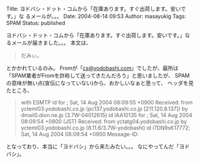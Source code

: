 Title: ヨドバシ・ドット・コムから「在庫あります。すぐ出荷します。安いです。」な るメールが。。。
Date: 2004-08-14 09:53
Author: masayukig
Tags: SPAM
Status: published

ヨドバシ・ドット・コムから「在庫あります。すぐ出荷します。安いです。」なるメールが届きました。。。
本文は、

> だみぃ。

とかかれているのみ。
Fromが「cs@yodobashi.com」でしたが、最所は
「SPAM業者がFromを詐称して送ってきたんだろう」と思いましたが、
SPAMの意味が無い点(宣伝になっていない)から、おかしいなぁと思って、
ヘッダを見たところ、

> with ESMTP id
> for ; Sat, 14 Aug 2004 08:09:55 +0900
> Received: from ycteml03.yodobashi.co.jp (pc137.yodobashi.co.jp
> \[211.120.8.137\])
> by dmail0.dion.ne.jp (3.7W-04012615) id IAA10135
> for ; Sat, 14 Aug 2004 08:09:54 +0900 (JST)
> Received: from yctatg04.yodobashi.co.jp by ycteml03.yodobashi.co.jp
> (8.11.6/3.7W-yodobashi) id i7DN9sK17772; Sat, 14 Aug 2004 08:09:54
> +0900
> Message-ID:

となっており、本当に「ヨドバシ」から来たみたい。。。
なにやってんだ「ヨドバシ」。
